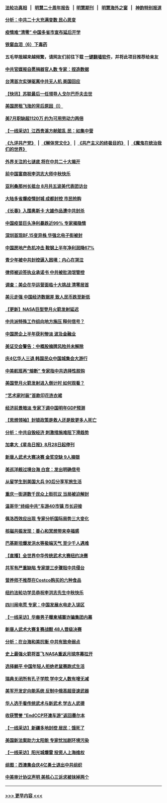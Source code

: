 #### [法轮功真相](https://github.com/gfw-breaker/truth/blob/master/README.md?t=0) &nbsp;&nbsp;|&nbsp;&nbsp; [明慧二十周年报告](https://github.com/gfw-breaker/mh-reports/blob/master/README.md?t=0) &nbsp;&nbsp;|&nbsp;&nbsp;[明慧期刊](https://github.com/gfw-breaker/mh-qikan) &nbsp;&nbsp;|&nbsp;&nbsp; [明慧海外之窗](https://github.com/gfw-breaker/mh-news/blob/master/README.md?t=0) &nbsp;&nbsp;|&nbsp;&nbsp; [神韵特别报道](https://github.com/gfw-breaker/mh-news/blob/master/shenyun.md?t=0)
#### [分析：中共二十大充满变数 民心思变](../pages/nf4514/n13813926.md?t=08312301) 
#### [疫情难“清零” 中国多省市宣布延后开学](../pages/nf4514/n13814352.md?t=08312301) 
#### [铁窗血泪（6）下毒药](../pages/nf4514/n13793192.md?t=08312301) 
#### 五毛举报越来越频繁，请网友们前往下载 [一键翻墙软件](https://github.com/gfw-breaker/ssr-accounts)，并将此项目推荐给亲友
#### [中共官媒报自愿捐器官人数 专家：捏造数据](../pages/nf4514/n13814130.md?t=08312301) 
#### [台湾首次实弹驱离中共无人机 美国回应](../pages/nf4514/n13814105.md?t=08312301) 
#### [【快讯】苏联最后一任领导人戈尔巴乔夫去世](../pages/nf4514/n13814049.md?t=08312301) 
#### [美国房租飞涨的背后原因（I）](../pages/nf4514/n13813815.md?t=08312301) 
#### [美7月职缺超1120万 约为可用劳动力两倍](../pages/nf4514/n13813850.md?t=08312301) 
#### [【一线采访】江西贵溪方舱脏乱 民：如集中营](../pages/nf4514/n13813251.md?t=08312301) 
#### [《九评共产党》](https://github.com/begood0513/9ping.md/blob/master/README.md) &nbsp;|&nbsp; [《解体党文化》](../../../../jtdwh.md/blob/master/README.md)  &nbsp;|&nbsp; [《共产主义的终极目的》](../../../../gczydzjmd.md/blob/master/README.md) &nbsp;|&nbsp; [《魔鬼在统治我们的世界》](../../../../mgztzwmdsj.md/blob/master/README.md) 
#### [外界关注的七谜底 将在中共二十大揭开](../pages/nf4514/n13813907.md?t=08312301) 
#### [前中国富商祝李洪志大师中秋快乐](../pages/nf4514/n13813776.md?t=08312301) 
#### [亚利桑那州长抵台 8月共五波美代表团访台](../pages/nf4514/n13813826.md?t=08312301) 
#### [大陆多省爆疫情封城 成都封控 市民抢购](../pages/nf4514/n13813588.md?t=08312301) 
#### [《长春》入围奥斯卡 大雄作品遭中共封杀](../pages/nf4514/n13813594.md?t=08312301) 
#### [中国疫苗巨头净利暴跌近99% 专家揭隐情](../pages/nf4514/n13813638.md?t=08312301) 
#### [深圳首现BF.15变异株 华强北电子街被封](../pages/nf4514/n13813444.md?t=08312301) 
#### [中国房地产危机冲击 鞍钢上半年净利润降67%](../pages/nf4514/n13813496.md?t=08312301) 
#### [青少年被中共封控逼入困境：内心在哭泣](../pages/nf4514/n13813434.md?t=08312301) 
#### [律师被迫签执业承诺书 中共被批流氓管控](../pages/nf4514/n13813299.md?t=08312301) 
#### [调查：美企在华运营面临十大挑战 清零居首](../pages/nf4514/n13813244.md?t=08312301) 
#### [美元走强 中国经济数据差 致人民币跌至新低](../pages/nf4514/n13813194.md?t=08312301) 
#### [【更新】NASA巨型登月火箭发射延迟](../pages/nf4514/n13813001.md?t=08312301) 
#### [中共派特殊工作组向地方施压 释何信号？](../pages/nf4514/n13812843.md?t=08312301) 
#### [中国房企上半年获利惨淡 波及金融业](../pages/nf4514/n13812896.md?t=08312301) 
#### [美证交会警告：中概股摘牌风险并未解除](../pages/nf4514/n13812841.md?t=08312301) 
#### [庆4亿华人三退 韩国民众中国城集会大游行](../pages/nf4514/n13812611.md?t=08312301) 
#### [中美航班再“熔断” 专家指中共选择性脱钩](../pages/nf4514/n13812797.md?t=08312301) 
#### [美国登月火箭发射进入倒计时 如何观看？](../pages/nf4514/n13812500.md?t=08312301) 
#### [“艺术家时装”首款印花连衣裙](../pages/nf4514/n13811648.md?t=08312301) 
#### [经济前景暗淡 专家下调中国明年GDP预测](../pages/nf4514/n13812679.md?t=08312301) 
#### [【思想领袖】封锁政策是救人还是致更多人死亡](../pages/nf4514/n13795605.md?t=08312301) 
#### [分析：中共自毁经济 刺激措施难阻下滑趋势](../pages/nf4514/n13812279.md?t=08312301) 
#### [加拿大《星岛日报》8月28日起停刊](../pages/nf4514/n13812390.md?t=08312301) 
#### [新唐人武术大赛决赛 金奖空缺 9人摘银](../pages/nf4514/n13812290.md?t=08312301) 
#### [美巡洋舰过境台海 白宫：发出明确信号](../pages/nf4514/n13812312.md?t=08312301) 
#### [从留学生到美国大兵 90后分享军旅生活](../pages/nf4514/n13811132.md?t=08312301) 
#### [重庆一街道数千民众上街抗议 当局被迫解封](../pages/nf4514/n13812220.md?t=08312301) 
#### [温哥华“终结中共”车游40市镇 市长迎接](../pages/nf4514/n13812201.md?t=08312301) 
#### [佩洛西效应出现 专家分析国际局势三大变化](../pages/nf4514/n13812186.md?t=08312301) 
#### [核磁共振发现：善心和冥想带来幸福感](../pages/nf4514/n13812200.md?t=08312301) 
#### [巴基斯坦爆发洪水等极端天气 至少千人遇难](../pages/nf4514/n13812219.md?t=08312301) 
#### [【直播】全世界中华传统武术大赛纽约决赛](../pages/nf4514/n13803223.md?t=08312301) 
#### [共军有严重缺陷 专家提三步骤阻中共侵台](../pages/nf4514/n13811064.md?t=08312301) 
#### [营养师不推荐在Costco购买的六种食品](../pages/nf4514/n13803881.md?t=08312301) 
#### [纽约法轮功学员恭祝李洪志先生中秋快乐](../pages/nf4514/n13811893.md?t=08312301) 
#### [四川闹电荒 专家：中国发展水电走入误区](../pages/nf4514/n13810968.md?t=08312301) 
#### [【一线采访】华裔男子曝柬埔寨诈骗集团内幕](../pages/nf4514/n13810522.md?t=08312301) 
#### [新唐人武术大赛复赛战酣 48人晋级决赛](../pages/nf4514/n13811703.md?t=08312301) 
#### [分析：在台海和美抗衡 中共有致命弱点](../pages/nf4514/n13807798.md?t=08312301) 
#### [史上最强火箭将首飞 NASA重返月球序幕拉开](../pages/nf4514/n13811587.md?t=08312301) 
#### [选择躺平 中国年轻人拒绝老鼠赛跑式生活](../pages/nf4514/n13811578.md?t=08312301) 
#### [瑞典关闭所有孔子学院 学中文人数有增无减](../pages/nf4514/n13811571.md?t=08312301) 
#### [美军开发定向能系统 反制中俄高超音速武器](../pages/nf4514/n13811549.md?t=08312301) 
#### [华人选手看传统武术与新武术 学古人武德](../pages/nf4514/n13811264.md?t=08312301) 
#### [收获赞誉 “EndCCP环澳车游”返回墨尔本](../pages/nf4514/n13811357.md?t=08312301) 
#### [【一线采访】新疆多地封控 居民：饿死了](../pages/nf4514/n13811399.md?t=08312301) 
#### [美国新法案助力太阳能 专家忧加剧环境污染](../pages/nf4514/n13811356.md?t=08312301) 
#### [【一线采访】阳光城爆雷 投资人上海维权](../pages/nf4514/n13810845.md?t=08312301) 
#### [组图：西澳集会庆4亿勇士退出中共组织](../pages/nf4514/n13811260.md?t=08312301) 
#### [中美审计协议声明 美核心三诉求被抹掉两个](../pages/nf4514/n13810979.md?t=08312301) 

----
#### [ >>> 更早内容 <<< ](../indexes/nf4514-earlier.md)
